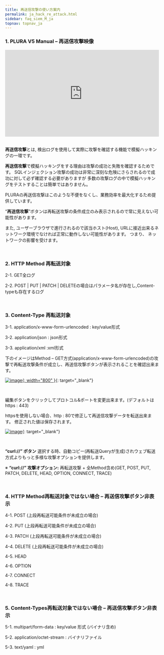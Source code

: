 ```yaml
---
title: 再送信攻撃の使い方案内
permalink: ja_hack_re_attack.html
sidebar: faq_siem_M_ja
topnav: topnav_ja
---
```


### 1. PLURA V5 Manual – 再送信攻撃映像

<style>.embed-container { position: relative; padding-bottom: 56.25%; height: 0; overflow: hidden; max-width: 100%; } .embed-container iframe, .embed-container object, .embed-container embed { position: absolute; top: 0; left: 0; width: 100%; height: 100%; }</style><div class='embed-container'><iframe src='https://www.youtube.com/embed/_ICFu8Rg5h0' frameborder='0' allowfullscreen></iframe></div>

<br />

**再送信攻撃**とは, 検出ログを使用して実際に攻撃を確認する機能で模擬ハッキングの一環です。

**再送信攻撃**で模擬ハッキングをする理由は攻撃の成功と失敗を確認するためです。
SQLインジェクション攻撃の成功は非常に深刻な危険にさらされるので成功に対して必ず確認する必要がありますが
多数の攻撃ログの中で模擬ハッキングをテストすることは簡単ではありません。

PLURAの再送信攻撃はこのような不便をなくし、業務効率を最大化するため提供しています。

“**再送信攻撃**”ボタンは再転送攻撃の条件成立のみ表示されるので常に見えない可能性があります。

また, ユーザーブラウザで進行されるので該当ホスト(Host), URLに接近出来るネットワーク環境でなければ正常に動作しない可能性があります。
つまり、 ネットワークの影響を受けます。

<br />

### 2. HTTP Method 再転送対象

2-1. GET全ログ

2-2.
POST | PUT | PATCH | DELETEの場合はパラメータ名が存在し,Content-typeも存在するログ

<br />

### 3. Content-Type 再転送対象

3-1. application/x-www-form-urlencoded : key/value形式

3-2. application/json : json形式

3-3. application/xml :xml形式

下のイメージはMethod – GET方式(application/x-www-form-urlencoded)の攻撃で再転送攻撃条件が成立し、再送信攻撃ボタンが表示されることを確認出来ます。

 [![image](/docs/images/Additianal/hack/1.png){: width="800" }](/docs/images/Additianal/aws/1.png){: target="_blank"}

<br />

編集ボタンをクリックしてプロトコル&ポートを変更出来ます。(デフォルトはhttps : 443)

httpsを使用しない場合、http : 80で修正して再送信攻撃データを転送出来ます。
修正された値は保存されます。

 [![image](/docs/images/Additianal/hack/2.png)](/docs/images/Additianal/aws/2.png){: target="_blank"}
 
 <br />

**“curl://” ボタン** 選択する時、自動コピー(再転送Queryが生成)されウェブ転送方式よりもっと多様な攻撃オプションを提供します。

※ **“curl://” 攻撃オプション:** 再転送攻撃 + 全Method含め(GET, POST, PUT, PATCH, DELETE, HEAD, OPTION, CONNECT, TRACE)

<br />

### 4. HTTP Method再転送対象ではない場合 – 再送信攻撃ボタン非表示

4-1. POST (上段再転送可能条件が未成立の場合)

4-2. PUT (上段再転送可能条件が未成立の場合)

4-3. PATCH (上段再転送可能条件が未成立の場合)

4-4. DELETE (上段再転送可能条件が未成立の場合)

4-5. HEAD

4-6. OPTION

4-7. CONNECT

4-8. TRACE

<br />

### 5. Content-Types再転送対象ではない場合 – 再送信攻撃ボタン非表示

5-1. multipart/form-data : key/value 形式 (バイナリ含め)

5-2. application/octet-stream : バイナリファイル

5-3. text/yaml : yml
